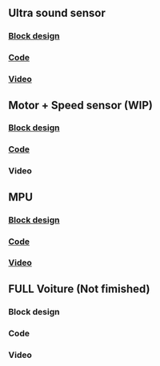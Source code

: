 ## Ultra sound sensor

### [Block design](VHDL/HC_SR04.pdf)



### [Code](VHDL/HC_SR04/vitis/Ultrasoon/src)



### [Video](https://www.youtube.com/shorts/eBlgeqNFo5I) 

## Motor + Speed sensor (WIP)
### [Block design](https://github.com/SeppeBudenaers/SoC_PXL_2024/blob/main/VHDL/MotorControl.pdf)



### [Code](VHDL/MotorControl/vitis/car_test/src)



### Video 



## MPU
### [Block design](VHDL/IMU.pdf)



### [Code](VHDL/IMU/vitis/IMU_TEST/src)



### [Video](https://www.youtube.com/watch?v=I253TAm4El0) 



## FULL Voiture (Not fimished)

### Block design

### Code

### Video 


